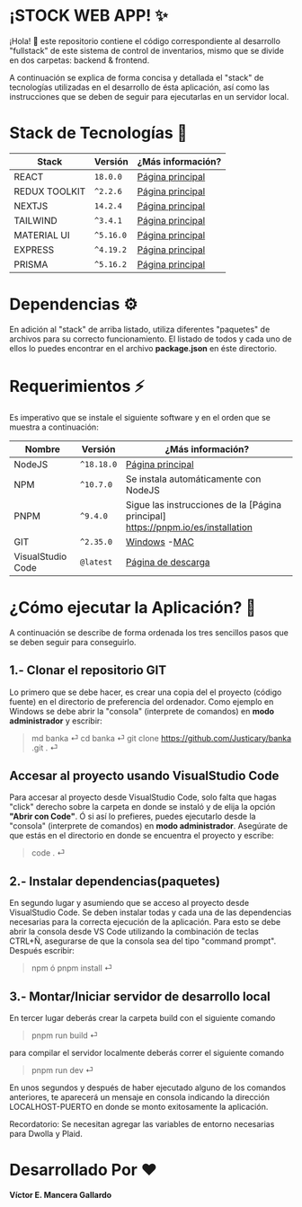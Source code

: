 # ¡STOCK WEB APP! ✨

¡Hola! 👋 este repositorio contiene el código correspondiente al desarrollo "fullstack" de este sistema de control de inventarios, mismo que se divide en dos carpetas: backend & frontend.

A continuación se explica de forma concisa y detallada el "stack" de
tecnologías utilizadas en el desarrollo de ésta aplicación, así como las
instrucciones que se deben de seguir para ejecutarlas en un servidor local.

# Stack de Tecnologías 🧠

| Stack         | Versión   | ¿Más información?                                      |
| ------------- | --------- | ------------------------------------------------------ |
| REACT         | `18.0.0`  | [Página principal](https://stripe.com/docs/api)        |
| REDUX TOOLKIT | `^2.2.6`  | [Página principal](https://developers.dwolla.com/docs) |
| NEXTJS        | `14.2.4`  | [Página principal](https://nextjs.org/)                |
| TAILWIND      | `^3.4.1`  | [Página principal](https://tailwindcss.com/)           |
| MATERIAL UI   | `^5.16.0` | [Página principal](https://mui.com/)                   |
| EXPRESS       | `^4.19.2` | [Página principal](https://expressjs.com/es/)          |
| PRISMA        | `^5.16.2` | [Página principal](https://www.prisma.io/)             |

# Dependencias ⚙️

En adición al "stack" de arriba listado, utiliza diferentes
"paquetes" de archivos para su correcto funcionamiento. El listado de todos y
cada uno de ellos lo puedes encontrar en el archivo **package.json** en éste
directorio.

# Requerimientos ⚡

Es imperativo que se instale el siguiente software y en el orden que se muestra
a continuación:

| Nombre            | Versión    | ¿Más información?                                                                    |
| ----------------- | ---------- | ------------------------------------------------------------------------------------ |
| NodeJS            | `^18.18.0` | [Página principal](https://nodejs.org/es/)                                           |
| NPM               | `^10.7.0`  | Se instala automáticamente con NodeJS                                                |
| PNPM              | `^9.4.0`   | Sigue las instrucciones de la [Página principal] https://pnpm.io/es/installation     |
| GIT               | `^2.35.0`  | [Windows](https://git-scm.com/download/win) -[MAC](https://git-scm.com/download/mac) |
| VisualStudio Code | `@latest`  | [Página de descarga](https://code.visualstudio.com/)                                 |

# ¿Cómo ejecutar la Aplicación? 🤯

A continuación se describe de forma ordenada los tres sencillos pasos que
se deben seguir para conseguirlo.

## 1.- Clonar el repositorio GIT

Lo primero que se debe hacer, es crear una copia del el proyecto (código fuente)
en el directorio de preferencia del ordenador. Como ejemplo en Windows se debe
abrir la "consola" (interprete de comandos) en **modo administrador** y
escribir:

> md banka ⏎
> cd banka ⏎
> git clone https://github.com/Justicary/banka .git . ⏎

## Accesar al proyecto usando VisualStudio Code

Para accesar al proyecto desde VisualStudio Code, solo falta que hagas "click"
derecho sobre la carpeta en donde se instaló y de elija la opción **"Abrir con
Code"**. Ó si así lo prefieres, puedes ejecutarlo desde la "consola" (interprete
de comandos) en **modo administrador**. Asegúrate de que estás en el directorio
en donde se encuentra el proyecto y escribe:

> code . ⏎

## 2.- Instalar dependencias(paquetes)

En segundo lugar y asumiendo que se acceso al proyecto desde VisualStudio Code.
Se deben instalar todas y cada una de las dependencias necesarias para la
correcta ejecución de la aplicación. Para esto se debe abrir la consola desde VS
Code utilizando la combinación de teclas CTRL+Ñ, asegurarse de que la consola
sea del tipo "command prompt". Después escribir:

> npm ó pnpm install ⏎

## 3.- Montar/Iniciar servidor de desarrollo local

En tercer lugar deberás crear la carpeta build con el siguiente comando

> pnpm run build ⏎

para compilar el servidor localmente deberás correr el siguiente comando

> pnpm run dev ⏎

En unos segundos y después de haber ejecutado alguno de los comandos anteriores, te aparecerá un mensaje en consola indicando la dirección LOCALHOST-PUERTO en donde se monto exitosamente la aplicación.

Recordatorio: Se necesitan agregar las variables de entorno necesarias para Dwolla y Plaid.

# Desarrollado Por ❤️

**Víctor E. Mancera Gallardo**
